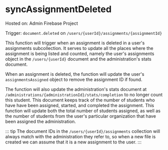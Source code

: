 # syncAssignmentDeleted

Hosted on: Admin Firebase Project

Trigger: `document.deleted` on `/users/{userId}/assignments/{assignmentId}`

This function will trigger when an assignment is deleted in a user's assignments subcollection. It serves to update all the places where the assignment is being listed and counted, namely the user's assignments object in the `/users/{userId}` document and the administration's stats document.

When an assignment is deleted, the function will update the user's `assignmentsAssigned` object to remove the assignment ID if found.

The function will also update the administration's stats document at `/administrations/{administrationId}/stats/completion` to no longer count this student. This document keeps track of the number of students who have have been assigned, started, and completed the assignment. This function will update both the total number of students assigned, as well as the number of students from the user's particular organization that have been assigned the administration.

::: tip
The document IDs in the `/users/{userId}/assignments` collection will always match with the administration they refer to, so when a new file is created we can assume that it is a new assignment to the user.
:::
